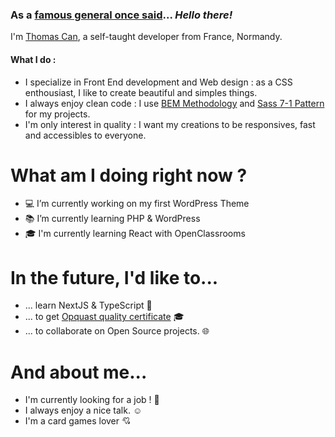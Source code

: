 ### As a [famous general once said](https://youtu.be/rEq1Z0bjdwc)... *Hello there!*

I'm [Thomas Can](https://toma.dev/), a self-taught developer from France, Normandy. 

#### What I do : 
- I specialize in Front End development and Web design : as a CSS enthousiast, I like to create beautiful and simples things.
- I always enjoy clean code : I use [BEM Methodology](https://en.bem.info/methodology/) and [Sass 7-1 Pattern](https://sass-guidelin.es/#architecture) for my projects.
- I'm only interest in quality : I want my creations to be responsives, fast and accessibles to everyone.

# What am I doing right now ? 
- :computer: I’m currently working on my first WordPress Theme
- :books: I’m currently learning PHP & WordPress
- :mortar_board: I'm currently learning React with OpenClassrooms 

# In the future, I'd like to...
- ... learn NextJS & TypeScript :metal:
- ... to get [Opquast quality certificate](https://www.opquast.com/a-propos/) :mortar_board:
- ... to collaborate on Open Source projects. :globe_with_meridians:

# And about me...
- I'm currently looking for a job ! :wave:
- I always enjoy a nice talk. :relaxed:
- I'm a card games lover :cupid:
